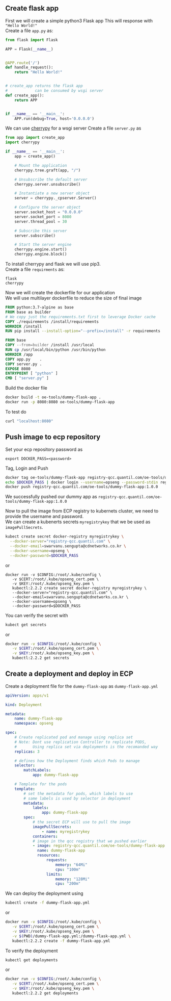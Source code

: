 ## Create flask app
First we will create a simple python3 Flask app
This will response with `"Hello World!"`   
Create a file `app.py` as:
```python
from flask import Flask

APP = Flask(__name__)


@APP.route('/')
def handle_request():
    return "Hello World!"


# create_app returns the flask app
#            can be consumed by wsgi server
def create_app():
    return APP


if __name__ == '__main__':
    APP.run(debug=True, host='0.0.0.0')
```
We can use [cherrypy](https://cherrypy.org) for a wsgi server 
Create a file `server.py` as
```python
from app import create_app
import cherrypy

if __name__ == '__main__':
    app = create_app()

    # Mount the application
    cherrypy.tree.graft(app, "/")

    # Unsubscribe the default server
    cherrypy.server.unsubscribe()

    # Instantiate a new server object
    server = cherrypy._cpserver.Server()

    # Configure the server object
    server.socket_host = "0.0.0.0"
    server.socket_port = 8080
    server.thread_pool = 30

    # Subscribe this server
    server.subscribe()

    # Start the server engine
    cherrypy.engine.start()
    cherrypy.engine.block()
```
To install cherrypy and flask we will use pip3.  
Create a file `requirments` as:
```
flask
cherrypy
```
Now we will create the dockerfile for our application   
We will use multilayer dockerfile to reduce the size of final image  
```Dockerfile
FROM python:3.7-alpine as base
FROM base as builder
# We copy just the requirements.txt first to leverage Docker cache
COPY ./requirements /install/requirements
WORKDIR /install
RUN pip install --install-option="--prefix=/install" -r requirements

FROM base
COPY --from=builder /install /usr/local
RUN cp /usr/local/bin/python /usr/bin/python
WORKDIR /app
COPY app.py    .
COPY server.py .
EXPOSE 8080
ENTRYPOINT [ "python" ]
CMD [ "server.py" ]
```
Build the docker file 
```bash
docker build -t oe-tools/dummy-flask-app .
docker run -p 8080:8080 oe-tools/dummy-flask-app
```
To test do
```bash
curl "localhost:8080"
```

## Push image to ecp repository
Set your ecp repository password as
```
export DOCKER_PASS=<password>
```
Tag, Login and Push
```bash
docker tag oe-tools/dummy-flask-app registry-qcc.quantil.com/oe-tools/dummy-flask-app:1.0.0
echo $DOCKER_PASS | docker login --username=opseng --password-stdin registry-qcc.quantil.com
docker push registry-qcc.quantil.com/oe-tools/dummy-flask-app:1.0.0
```
We successfully pushed our dummy app as `registry-qcc.quantil.com/oe-tools/dummy-flask-app:1.0.0` 
   
Now to pull the image from ECP registry to kubernets cluster, we need to provide the username and password.  
We can create a kubenerts secrets `myregistrykey` that we be used as `imagePullSecrets`. 
```bash
kubect create secret docker-registry myregistrykey \
  --docker-server="registry-qcc.quantil.com" \
  --docker-email=swarvanu.sengupta@cdnetworks.co.kr \
  --docker-username=opseng \
  --docker-password=$DOCKER_PASS
```
or
```
docker run -v $CONFIG:/root/.kube/config \
   -v $CERT:/root/.kube/opseng_cert.pem \
   -v $KEY:/root/.kube/opseng_key.pem \ 
   kubectl:2.2.2 create secret docker-registry myregistrykey \
   --docker-server="registry-qcc.quantil.com" \
   --docker-email=swarvanu.sengupta@cdnetworks.co.kr \
   --docker-username=opseng \
   --docker-password=$DOCKER_PASS
```
You can verify the secret with 
```bash
kubect get secrets
```
or
```bash
docker run -v $CONFIG:/root/.kube/config \
   -v $CERT:/root/.kube/opseng_cert.pem \
   -v $KEY:/root/.kube/opseng_key.pem \ 
   kubectl:2.2.2 get secrets
```

## Create a deployment and deploy in ECP

Create a deployment file for the `dummy-flask-app` as `dummy-flask-app.yml`
```yml
apiVersion: apps/v1 

kind: Deployment

metadata:
    name: dummy-flask-app
    namespace: opseng

spec:
    # Create replicated pod and manage using replica set
    # Note: Dont use replication Controller to replicate PODS, 
    #       Using replica set via deployments is the recomanded way
    replicas: 3

    # defines how the Deployment finds which Pods to manage
    selector:
        matchLabels:
            app: dummy-flask-app

    # Template for the pods
    template:
        # set the metadata for pods, which labels to use
        # same labels is used by selector in deployment
        metadata:
            labels:
                app: dummy-flask-app
        spec:
            # the secret ECP will use to pull the image
            imagePullSecrets:
                - name: myregistrykey
            containers:
            # image in the qcc registry that we pushed earlier
            - image: registry-qcc.quantil.com/oe-tools/dummy-flask-app:1.0.0
              name: dummy-flask-app
              resources:
                  requests: 
                      memory: "64Mi" 
                      cpu: "100m"
                  limits:
                      memory: "128Mi"
                      cpu: "200m"
```
We can deploy the deployment using 
```bash
kubectl create -f dummy-flask-app.yml
```
or 
```bash
docker run -v $CONFIG:/root/.kube/config \
   -v $CERT:/root/.kube/opseng_cert.pem \
   -v $KEY:/root/.kube/opseng_key.pem \
   -v $(PWD)/dummy-flask-app.yml:/dummy-flask-app.yml \
   kubectl:2.2.2 create -f dummy-flask-app.yml
```
To verify the deployment
```bash
kubectl get deployments
```
or 
```bash
docker run -v $CONFIG:/root/.kube/config \
   -v $CERT:/root/.kube/opseng_cert.pem \
   -v $KEY:/root/.kube/opseng_key.pem \
   kubectl:2.2.2 get deployments
```
